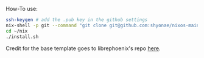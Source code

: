 How-To use:

```bash
ssh-keygen # add the .pub key in the github settings
nix-shell -p git --command "git clone git@github.com:shyonae/nixos-main-config.git ~/nix"
cd ~/nix
./install.sh
```
Credit for the base template goes to librephoenix's repo [here](https://github.com/librephoenix/nixos-config).

<!-- nix-shell -p git --command "nix run --experimental-features 'nix-command flakes' github:shyonae/nixos-main-config" -->